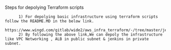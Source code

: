 Steps for depolying Terraform scripts   
      
      	  1) For depolying basic infrastructure using terraform scripts follow the README.MD in the below link. 
	  	       https://www.wingd.com/gitlab/wide2/aws_infra_terraform/-/tree/master/jenkins 
          2) By following the above link,We can depoly the infrastructure like VPC Networking , ALB in public subnet & jenkins in private subnet.

					  
